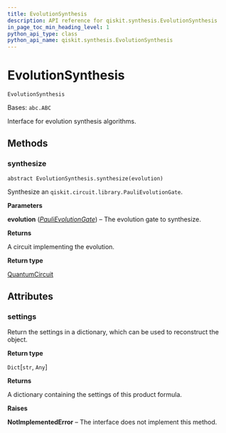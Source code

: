 ```yaml
---
title: EvolutionSynthesis
description: API reference for qiskit.synthesis.EvolutionSynthesis
in_page_toc_min_heading_level: 1
python_api_type: class
python_api_name: qiskit.synthesis.EvolutionSynthesis
---
```


# EvolutionSynthesis

<span id="qiskit.synthesis.EvolutionSynthesis" />

`EvolutionSynthesis`

Bases: `abc.ABC`

Interface for evolution synthesis algorithms.

## Methods

### synthesize

<span id="qiskit.synthesis.EvolutionSynthesis.synthesize" />

`abstract EvolutionSynthesis.synthesize(evolution)`

Synthesize an `qiskit.circuit.library.PauliEvolutionGate`.

**Parameters**

**evolution** ([*PauliEvolutionGate*](qiskit.circuit.library.PauliEvolutionGate "qiskit.circuit.library.PauliEvolutionGate")) – The evolution gate to synthesize.

**Returns**

A circuit implementing the evolution.

**Return type**

[QuantumCircuit](qiskit.circuit.QuantumCircuit "qiskit.circuit.QuantumCircuit")

## Attributes

<span id="qiskit.synthesis.EvolutionSynthesis.settings" />

### settings

Return the settings in a dictionary, which can be used to reconstruct the object.

**Return type**

`Dict`\[`str`, `Any`]

**Returns**

A dictionary containing the settings of this product formula.

**Raises**

**NotImplementedError** – The interface does not implement this method.

